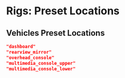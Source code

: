 # Rigs: Preset Locations

## Vehicles Preset Locations

```json
"dashboard"
"rearview_mirror"
"overhead_console"
"multimedia_console_upper"
"multimedia_console_lower"
```